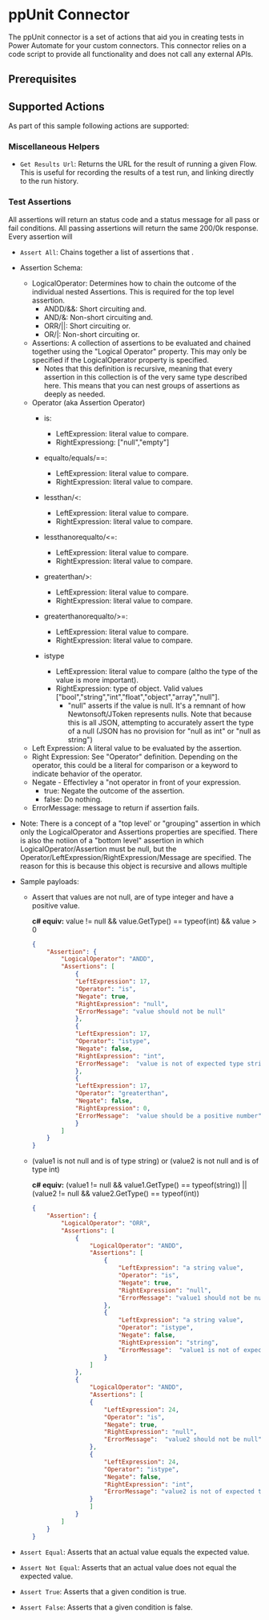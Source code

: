 <!-- markdownlint-disable MD033 -->
# ppUnit Connector

The ppUnit connector is a set of actions that aid you in creating tests in Power Automate for your custom connectors. This connector relies on a code script to provide all functionality and does not call any external APIs.

## Prerequisites

## Supported Actions

As part of this sample following actions are supported:

### Miscellaneous Helpers

* `Get Results Url`: Returns the URL for the result of running a given Flow. This is useful for recording the results of a test run, and linking directly to the run history.

### Test Assertions

All assertions will return an status code and a status message for all pass or fail conditions. All passing assertions will return the same 200/0k response. Every assertion will

* `Assert All`: Chains together a list of assertions that .

* Assertion Schema:
  * LogicalOperator: Determines how to chain the outcome of the individual nested Assertions. This is required for the top level assertion.
    * ANDD/&&: Short circuiting and.
    * AND/&: Non-short circuiting and.
    * ORR/||: Short circuiting or.
    * OR/|: Non-short circuiting or.
  * Assertions: A collection of assertions to be evaluated and chained together using the "Logical Operator" property. This may only be specified if the LogicalOperator property is specified.
    * Notes that this definition is recursive, meaning that every assertion in this collection is of the very same type described here. This means that you can nest groups of assertions as deeply as needed.
  * Operator (aka Assertion Operator)
    * is:
      * LeftExpression: literal value to compare.
      * RightExpressiong: ["null","empty"]
    * equalto/equals/==:
      * LeftExpression: literal value to compare.
      * RightExpression: literal value to compare.
    * lessthan/<:
      * LeftExpression: literal value to compare.
      * RightExpression: literal value to compare.
    * lessthanorequalto/<=:
      * LeftExpression: literal value to compare.
      * RightExpression: literal value to compare.
    * greaterthan/>:
      * LeftExpression: literal value to compare.
      * RightExpression: literal value to compare.
    * greaterthanorequalto/>=:
      * LeftExpression: literal value to compare.
      * RightExpression: literal value to compare.
    * istype

      * LeftExpression: literal value to compare (altho the type of the value is more important).
      * RightExpression: type of object. Valid values ["bool","string","int","float","object","array","null"].
        * "null" asserts if the value is null. It's a remnant of how Newtonsoft/JToken represents nulls. Note that because this is all JSON, attempting to accurately assert the type of a null (JSON has no provision for "null as int" or "null as string")
  * Left Expression: A literal value to be evaluated by the assertion.
  * Right Expression: See "Operator" definition. Depending on the operator, this could be a literal for comparison or a keyword to indicate behavior of the operator.
  * Negate - Effectivley a "not operator in front of your expression.
    * true: Negate the outcome of the assertion.
    * false: Do nothing.
  * ErrorMessage: message to return if assertion fails.

* Note: There is a concept of a "top level' or "grouping" assertion in which only the LogicalOperator and Assertions properties are specified. There is also the notiion of a "bottom level" assertion in which LogicalOperator/Assertion must be null, but the Operator/LeftExpression/RightExpression/Message are specified. The reason for this is because this object is recursive and allows multiple

* Sample payloads:
  * Assert that values are not null, are of type integer and have a positive value.

    **c# equiv:** value != null && value.GetType() == typeof(int) && value > 0

    ``` JSON
    {
        "Assertion": {
            "LogicalOperator": "ANDD",
            "Assertions": [
                {
                "LeftExpression": 17,
                "Operator": "is",
                "Negate": true,
                "RightExpression": "null",
                "ErrorMessage": "value should not be null"
                },
                {
                "LeftExpression": 17,
                "Operator": "istype",
                "Negate": false,
                "RightExpression": "int",
                "ErrorMessage":  "value is not of expected type string"
                },
                {
                "LeftExpression": 17,
                "Operator": "greaterthan",
                "Negate": false,
                "RightExpression": 0,
                "ErrorMessage":  "value should be a positive number"
                }
            ]
        }
    }
    ```

  * (value1 is not null and is of type string) or (value2 is not null and is of type int)

    **c# equiv:** (value1 != null && value1.GetType() == typeof(string)) || (value2 != null && value2.GetType() == typeof(int))

    ``` JSON
    {
        "Assertion": {
            "LogicalOperator": "ORR",
            "Assertions": [
                {
                    "LogicalOperator": "ANDD",
                    "Assertions": [
                        {
                            "LeftExpression": "a string value",
                            "Operator": "is",
                            "Negate": true,
                            "RightExpression": "null",
                            "ErrorMessage": "value1 should not be null"
                        },
                        {
                            "LeftExpression": "a string value",
                            "Operator": "istype",
                            "Negate": false,
                            "RightExpression": "string",
                            "ErrorMessage":  "value1 is not of expected type string"
                        }
                    ]
                },
                {
                    "LogicalOperator": "ANDD",
                    "Assertions": [
                    {
                        "LeftExpression": 24,
                        "Operator": "is",
                        "Negate": true,
                        "RightExpression": "null",
                        "ErrorMessage":  "value2 should not be null"
                    },
                    {
                        "LeftExpression": 24,
                        "Operator": "istype",
                        "Negate": false,
                        "RightExpression": "int",
                        "ErrorMessage": "value2 is not of expected type int"
                    }
                    ]
                }
            ]
        }
    }
    ```

* `Assert Equal`: Asserts that an actual value equals the expected value.

* `Assert Not Equal`: Asserts that an actual value does not equal the expected value.

* `Assert True`: Asserts that a given condition is true.

* `Assert False`: Asserts that a given condition is false.
